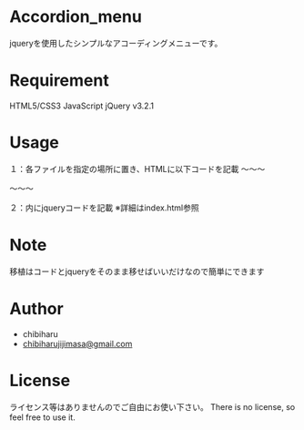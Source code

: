 # Accordion_menu
jqueryを使用したシンプルなアコーディングメニューです。
 
# Requirement
HTML5/CSS3
JavaScript
jQuery v3.2.1 
 
# Usage
１：各ファイルを指定の場所に置き、HTMLに以下コードを記載
～～～
<head>
  <link rel="stylesheet" href="css/style.css">
  <script src="jquery.min.js"></script>
</head>
～～～

２：<body></body>内にjqueryコードを記載
※詳細はindex.html参照
 
# Note
移植はコードとjqueryをそのまま移せばいいだけなので簡単にできます
 
# Author
* chibiharu
* chibiharujijimasa@gmail.com
 
# License
ライセンス等はありませんのでご自由にお使い下さい。
There is no license, so feel free to use it.
